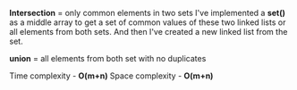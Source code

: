**Intersection** = only common elements in two sets
I've implemented a **set()** as a middle array to get a set of common values of these two linked lists or all elements from both sets. And then I've created a new linked list from the set. 

**union** = all elements from both set with no duplicates

Time complexity - **O(m+n)**
Space complexity - **O(m+n)**